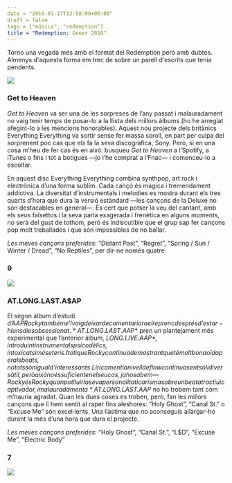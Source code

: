 ```yaml
---
date = "2016-01-17T12:58:00+00:00"
draft = false
tags = ["música", "redemption"]
title = "Redemption: Gener 2016"
---
```

Torno una vegada més amb el format del Redemption però amb dubtes. Almenys d'aquesta forma em trec de sobre un parell d'escrits que tenia pendents.

<!-- more -->

<img class="pImageFull" src="https://41.media.tumblr.com/307cd734551ce4cab02df2ac33743b0f/tumblr_o13layGYpA1u00ofno1_1280.png">

### Get to Heaven

*Get to Heaven* va ser una de les sorpreses de l’any passat i malauradament no vaig tenir temps de posar-lo a la llista dels millors àlbums (ho he arreglat afegint-lo a les mencions honorables). Aquest nou projecte dels britànics Everything Everything va sortir sense fer massa soroll, en part per culpa del sorprenent poc cas que els fa la seva discogràfica, Sony. Però, si en una cosa m’heu de fer cas és en això: busqueu *Get to Heaven* a l’Spotify, a iTunes o fins i tot a botigues —jo l’he comprat a l’Fnac— i comenceu-lo a escoltar.

En aquest disc Everything Everything combina synthpop, art rock i electrònica d’una forma sublim. Cada cançó és màgica i tremendament addictiva. La diversitat d’instrumentals i melodies es mostra durant els tres quarts d’hora que dura la versió estàndard —les cançons de la Deluxe no són destacables en general—. És cert que potser la veu del cantant, amb els seus falsettos i la seva parla exagerada i frenètica en alguns moments, no serà del gust de tothom, però és indiscutible que el grup sap fer cançons pop molt treballades i que són impossibles de no ballar. 

*Les meves cançons preferides*: “Distant Past”, “Regret”, “Spring / Sun / Winter / Dread”, “No Reptiles”, per dir-ne només quatre

### 9

<img class="pImageFull" src="https://40.media.tumblr.com/49ad80599c11fa2a7e181ba983fb7273/tumblr_o13layGYpA1u00ofno2_1280.png">


### AT.LONG.LAST.A$AP
El segon àlbum d’estudi d’A$AP Rocky també me’l vaig deixar de comentar i ara el reprenc després d’estar-hi uns dies obsessionat. *AT.LONG.LAST.A$AP* pren un plantejament més experimental que l’anterior àlbum, *LONG.LIVE.A$AP*, introduint instrumentals psicodèlics, intoxicats i més eteris. I tot i que Rocky continua demostrant que té molt bona oïda per als beats, no tots són igual d’interessants. Líricament i a nivell de flow continua sent sòlid i versàtil, però això no és suficient en el seu cas, ja ho sabem — Rocky és Rocky quan pot lluir la seva personalitat i carisma sobre un beat atractiu i captivador, i malauradament a *AT.LONG.LAST.A$AP* no ho trobem tant com m’hauria agradat. Quan les dues coses es troben, però, fan les millors cançons que li hem sentit al raper fins aleshores: “Holy Ghost”, “Canal St.” o “Excuse Me” són excel·lents. Una llàstima que no aconseguís allargar-ho durant la més d’una hora que dura el projecte.

*Les meves cançons preferides*: “Holy Ghost”, “Canal St.”, “L$D”, “Excuse Me”, “Electric Body”

### 7

<img id="splashFade" src="http://i.imgur.com/kCFBJdm.jpg">